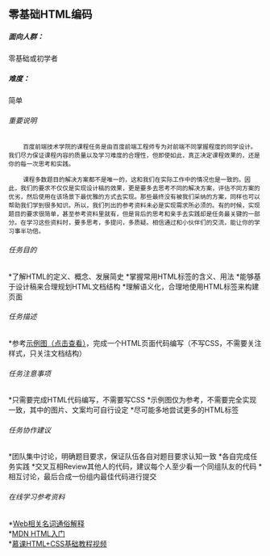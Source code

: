 ## 零基础HTML编码
##### 面向人群：
零基础或初学者
##### 难度：
简单

###### 重要说明
		百度前端技术学院的课程任务是由百度前端工程师专为对前端不同掌握程度的同学设计。我们尽力保证课程内容的质量以及学习难度的合理性，但即使如此，真正决定课程效果的，还是你的每一次思考和实践。

		课程多数题目的解决方案都不是唯一的，这和我们在实际工作中的情况也是一致的。因此，我们的要求不仅仅是实现设计稿的效果，更是要多去思考不同的解决方案，评估不同方案的优劣，然后使用在该场景下最优雅的方式去实现。那些最终没有被我们采纳的方案，同样也可以帮助我们学到很多知识。所以，我们列出的参考资料未必是实现需求所必须的。有的时候，实现题目的要求很简单，甚至参考资料里就有，但是背后的思考和亲手去实践却是任务最关键的一部分。在学习这些资料时，要多思考，多提问，多质疑。相信通过和小伙伴们的交流，能让你的学习事半功倍。
###### 任务目的
*了解HTML的定义、概念、发展简史
*掌握常用HTML标签的含义、用法
*能够基于设计稿来合理规划HTML文档结构
*理解语义化，合理地使用HTML标签来构建页面
###### 任务描述
*参考[示例图（点击查看）](http://7xrp04.com1.z0.glb.clouddn.com/task_1_1_1.jpg)，完成一个HTML页面代码编写（不写CSS，不需要关注样式，只关注文档结构）
###### 任务注意事项
*只需要完成HTML代码编写，不需要写CSS
*示例图仅为参考，不需要完全实现一致，其中的图片、文案均可自行设定
*尽可能多地尝试更多的HTML标签
###### 任务协作建议
*团队集中讨论，明确题目要求，保证队伍各自对题目要求认知一致
*各自完成任务实践
*交叉互相Review其他人的代码，建议每个人至少看一个同组队友的代码
*相互讨论，最后合成一份组内最佳代码进行提交
###### 在线学习参考资料
*[Web相关名词通俗解释](https://www.zhihu.com/question/22689579)<br/>
*[MDN HTML入门](https://developer.mozilla.org/zh-CN/docs/Web/Guide/HTML/Introduction)<br/>
*[慕课HTML+CSS基础教程视频](http://www.imooc.com/learn/9)
